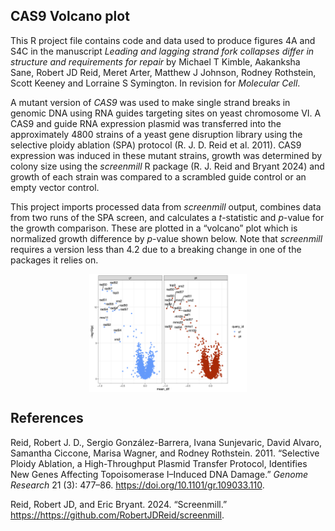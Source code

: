 ## CAS9 Volcano plot

This R project file contains code and data used to produce figures 4A
and S4C in the manuscript *Leading and lagging strand fork collapses
differ in structure and requirements for repair* by Michael T Kimble,
Aakanksha Sane, Robert JD Reid, Meret Arter, Matthew J Johnson, Rodney
Rothstein, Scott Keeney and Lorraine S Symington. In revision for
*Molecular Cell*.

A mutant version of *CAS9* was used to make single strand breaks in
genomic DNA using RNA guides targeting sites on yeast chromosome VI. A
CAS9 and guide RNA expression plasmid was transferred into the
approximately 4800 strains of a yeast gene disruption library using the
selective ploidy ablation (SPA) protocol (R. J. D. Reid et al. 2011).
CAS9 expression was induced in these mutant strains, growth was
determined by colony size using the *screenmill* R package (R. J. Reid
and Bryant 2024) and growth of each strain was compared to a scrambled
guide control or an empty vector control.

This project imports processed data from *screenmill* output, combines
data from two runs of the SPA screen, and calculates a *t*-statistic and
*p*-value for the growth comparison. These are plotted in a “volcano”
plot which is normalized growth difference by *p*-value shown below.
Note that *screenmill* requires a version less than 4.2 due to a
breaking change in one of the packages it relies on.

<img src="figures/dif_scr.png" width="50%" style="display: block; margin: auto;" />

## References

Reid, Robert J. D., Sergio González-Barrera, Ivana Sunjevaric, David
Alvaro, Samantha Ciccone, Marisa Wagner, and Rodney Rothstein. 2011.
“Selective Ploidy Ablation, a High-Throughput Plasmid Transfer Protocol,
Identifies New Genes Affecting Topoisomerase I–Induced DNA Damage.”
*Genome Research* 21 (3): 477–86.
<https://doi.org/10.1101/gr.109033.110>.

Reid, Robert JD, and Eric Bryant. 2024. “Screenmill.”
<https://https://github.com/RobertJDReid/screenmill>.
